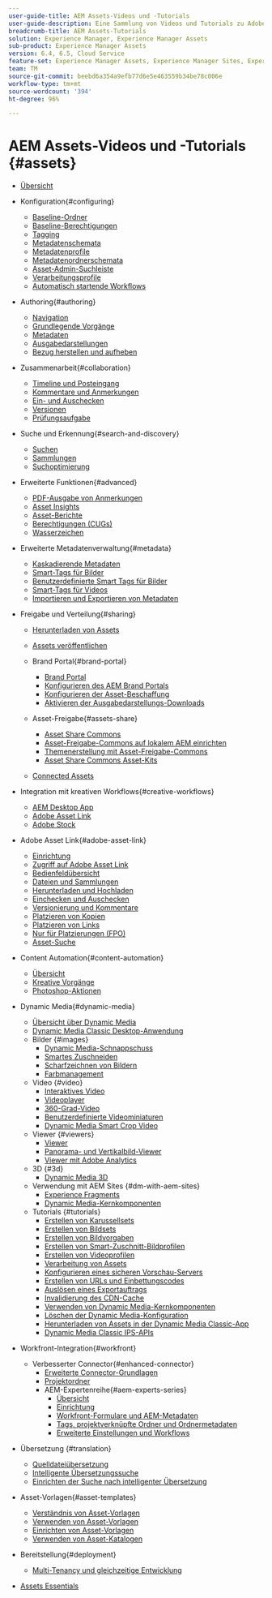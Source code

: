 ```yaml
---
user-guide-title: AEM Assets-Videos und -Tutorials
user-guide-description: Eine Sammlung von Videos und Tutorials zu Adobe Experience Manager Assets.
breadcrumb-title: AEM Assets-Tutorials
solution: Experience Manager, Experience Manager Assets
sub-product: Experience Manager Assets
version: 6.4, 6.5, Cloud Service
feature-set: Experience Manager Assets, Experience Manager Sites, Experience Manager
team: TM
source-git-commit: beebd6a354a9efb77d6e5e463559b34be78c006e
workflow-type: tm+mt
source-wordcount: '394'
ht-degree: 96%

---
```



# AEM Assets-Videos und -Tutorials {#assets}

+ [Übersicht](overview.md)

+ Konfiguration{#configuring}
   + [Baseline-Ordner](configuring/baseline-folders.md)
   + [Baseline-Berechtigungen](configuring/baseline-permissions.md)
   + [Tagging](configuring/tagging.md)
   + [Metadatenschemata](configuring/metadata-schemas.md)
   + [Metadatenprofile](configuring/metadata-profiles.md)
   + [Metadatenordnerschemata](configuring/metadata-folder-schemas.md)
   + [Asset-Admin-Suchleiste](configuring/assets-admin-search-rail.md)
   + [Verarbeitungsprofile](configuring/processing-profiles.md)
   + [Automatisch startende Workflows](configuring/auto-start-workflows.md)

+ Authoring{#authoring}
   + [Navigation](./authoring/navigation.md)
   + [Grundlegende Vorgänge](./authoring/basic-operations.md)
   + [Metadaten](./authoring/metadata.md)
   + [Ausgabedarstellungen](./authoring/renditions.md)
   + [Bezug herstellen und aufheben](./authoring/relate-unrelate.md)

+ Zusammenarbeit{#collaboration}
   + [Timeline und Posteingang](./collaboration/timeline-and-inbox.md)
   + [Kommentare und Anmerkungen](./collaboration/comments-and-annotations.md)
   + [Ein- und Auschecken](./collaboration/check-in-and-check-out.md)
   + [Versionen](./collaboration/versions.md)
   + [Prüfungsaufgabe](./collaboration/review-task.md)

+ Suche und Erkennung{#search-and-discovery}
   + [Suchen](./search-and-discovery/search.md)
   + [Sammlungen](./search-and-discovery/collections.md)
   + [Suchoptimierung](./search-and-discovery/search-boost.md)

+ Erweiterte Funktionen{#advanced}
   + [PDF-Ausgabe von Anmerkungen](./advanced/customizing-annotations-pdf-output.md)
   + [Asset Insights](./advanced/asset-insights-launch-tutorial.md)
   + [Asset-Berichte](./advanced/asset-reports.md)
   + [Berechtigungen (CUGs)](./advanced/closed-user-groups.md)
   + [Wasserzeichen](./advanced/watermarks.md)

+ Erweiterte Metadatenverwaltung{#metadata}
   + [Kaskadierende Metadaten](metadata/cascade-metadata-feature-video-use.md)
   + [Smart-Tags für Bilder](metadata/image-smart-tags.md)
   + [Benutzerdefinierte Smart Tags für Bilder](metadata/custom-smart-tags.md)
   + [Smart-Tags für Videos](metadata/video-smart-tags.md)
   + [Importieren und Exportieren von Metadaten](metadata/metadata-import-export.md)

+ Freigabe und Verteilung{#sharing}
   + [Herunterladen von Assets](./sharing/download.md)
   + [Assets veröffentlichen](./sharing/publish.md)

   + Brand Portal{#brand-portal}
      + [Brand Portal](./sharing/brand-portal.md)
      + [Konfigurieren des AEM Brand Portals](brand-portal/configure.md)
      + [Konfigurieren der Asset-Beschaffung](brand-portal/configure-asset-sourcing.md)
      + [Aktivieren der Ausgabedarstellungs-Downloads](brand-portal/enable-renditions-download.md)
   + Asset-Freigabe{#assets-share}
      + [Asset Share Commons](./sharing/asset-share-commons-user-experience-feature-video-understand.md)
      + [Asset-Freigabe-Commons auf lokalem AEM einrichten](./sharing/asset-share-commons-technical-video-setup.md)
      + [Themenerstellung mit Asset-Freigabe-Commons](./sharing/asset-share-commons-feature-video-theming.md)
      + [Asset Share Commons Asset-Kits](./sharing/asset-share/asset-share-commons-asset-kits.md)
   + [Connected Assets](./sharing/connected-assets.md)


+ Integration mit kreativen Workflows{#creative-workflows}
   + [AEM Desktop App](./creative-workflows/aem-desktop-app.md)
   + [Adobe Asset Link](./creative-workflows/adobe-asset-link.md)
   + [Adobe Stock](./creative-workflows/adobe-stock.md)

+ Adobe Asset Link{#adobe-asset-link}
   + [Einrichtung](./adobe-asset-link/setup.md)
   + [Zugriff auf Adobe Asset Link](./adobe-asset-link/launch-adobe-asset-link.md)
   + [Bedienfeldübersicht](./adobe-asset-link/panel-overview.md)
   + [Dateien und Sammlungen](./adobe-asset-link/files-and-collections.md)
   + [Herunterladen und Hochladen](./adobe-asset-link/download-and-upload.md)
   + [Einchecken und Auschecken](./adobe-asset-link/check-in-check-out.md)
   + [Versionierung und Kommentare](./adobe-asset-link/file-versioning-and-comments.md)
   + [Platzieren von Kopien](./adobe-asset-link/place-copy.md)
   + [Platzieren von Links](./adobe-asset-link/place-linked.md)
   + [Nur für Platzierungen (FPO)](./adobe-asset-link/for-placement-only.md)
   + [Asset-Suche](./adobe-asset-link/asset-search.md)

+ Content Automation{#content-automation}
   + [Übersicht](./content-automation/overview.md)
   + [Kreative Vorgänge](./content-automation/creative-operations.md)
   + [Photoshop-Aktionen](./content-automation/photoshop-actions.md)

+ Dynamic Media{#dynamic-media}
   + [Übersicht über Dynamic Media](dynamic-media/dynamic-media-overview-feature-video-use.md)
   + [Dynamic Media Classic Desktop-Anwendung](dynamic-media/dynamic-media-classic-desktop-application.md)
   + Bilder {#images}
      + [Dynamic Media-Schnappschuss](dynamic-media/dynamic-media-snapshot.md)
      + [Smartes Zuschneiden](dynamic-media/smart-crop-feature-video-use.md)
      + [Scharfzeichnen von Bildern](dynamic-media/dynamic-media-image-sharpening-feature-video-use.md)
      + [Farbmanagement](dynamic-media/dynamic-media-color-management-technical-video-setup.md)
   + Video {#video}
      + [Interaktives Video](dynamic-media/dynamic-media-interactive-video-feature-video-use.md)
      + [Videoplayer](dynamic-media/dynamic-media-video-player-feature-video-use.md)
      + [360-Grad-Video](dynamic-media/dynamic-media-360-video-custom-thumbnail-feature-video-use.md)
      + [Benutzerdefinierte Videominiaturen](dynamic-media/dynamic-media-video-thumbnails-feature-video-use.md)
      + [Dynamic Media Smart Crop Video](dynamic-media/dynamic-media-smart-crop-video.md)
   + Viewer {#viewers}
      + [Viewer](dynamic-media/dynamic-media-viewer-feature-video-understand.md)
      + [Panorama- und Vertikalbild-Viewer](dynamic-media/panorama-vertical-image-viewer-feature-video-use.md)
      + [Viewer mit Adobe Analytics](dynamic-media/dynamic-media-viewer-extension-use.md)
   + 3D {#3d}
      + [Dynamic Media 3D](dynamic-media/dynamic-media-3d-feature-video.md)
   + Verwendung mit AEM Sites {#dm-with-aem-sites}
      + [Experience Fragments ](dynamic-media/dynamic-media-experience-fragments-feature-video-use.md)
      + [Dynamic Media-Kernkomponenten](dynamic-media/dynamic-media-core-components.md)
   + Tutorials {#tutorials}
      + [Erstellen von Karussellsets](dynamic-media/tutorials/creating-different-kinds-of-sets-with-aem-dynamic-media-carousel-sets.md)
      + [Erstellen von Bildsets](dynamic-media/tutorials/creating-different-kinds-of-sets-with-aem-dynamic-media-image-sets.md)
      + [Erstellen von Bildvorgaben](dynamic-media/tutorials/creating-image-presets.md)
      + [Erstellen von Smart-Zuschnitt-Bildprofilen](dynamic-media/tutorials/creating-image-profile-smart-crop.md)
      + [Erstellen von Videoprofilen](dynamic-media/tutorials/creating-video-profile-to-process-videos-in-dynamic-media.md)
      + [Verarbeitung von Assets](dynamic-media/tutorials/how-to-run-dam-update-asset-workflow-on-an-asset-with-dynamic-media-enabled.md)
      + [Konfigurieren eines sicheren Vorschau-Servers](dynamic-media/tutorials/adding-test-image-server-details-in-dynamic-media-for-secure-preview.md)
      + [Erstellen von URLs und Einbettungscodes](dynamic-media/tutorials/how-to-generate-public-url-or-embed-code-for-an-asset.md)
      + [Auslösen eines Exportauftrags](dynamic-media/tutorials/how-to-trigger-export-job-in-dynamic-media-during-submit-job-operation-parameter.md)
      + [Invalidierung des CDN-Cache](dynamic-media/tutorials/invalidating-the-cdn-cache-by-way-of-dynamic-media.md)
      + [Verwenden von Dynamic Media-Kernkomponenten](dynamic-media/tutorials/using-dm-components-on-site-page.md)
      + [Löschen der Dynamic Media-Konfiguration](dynamic-media/tutorials/deleting-dynamic-media-configuration.md)
      + [Herunterladen von Assets in der Dynamic Media Classic-App](dynamic-media/tutorials/how-to-download-asset-in-dynamic-media-classic-app.md)
      + [Dynamic Media Classic IPS-APIs](dynamic-media/tutorials/introduction-to-dynamic-media-classic-ips-api.md)


+ Workfront-Integration{#workfront}
   + Verbesserter Connector{#enhanced-connector}
      + [Erweiterte Connector-Grundlagen](./workfront/enhanced-connector/basics.md)
      + [Projektordner](./workfront/enhanced-connector/project-folders.md)
      + AEM-Expertenreihe{#aem-experts-series}
         + [Übersicht](./workfront/enhanced-connector/aem-experts-series/overview.md)
         + [Einrichtung](./workfront/enhanced-connector/aem-experts-series/setup.md)
         + [Workfront-Formulare und AEM-Metadaten](./workfront/enhanced-connector/aem-experts-series/custom-forms.md)
         + [Tags, projektverknüpfte Ordner und Ordnermetadaten](./workfront/enhanced-connector/aem-experts-series/aem-tags-project-linked-folders-and-folder-metadata.md)
         + [Erweiterte Einstellungen und Workflows](./workfront/enhanced-connector/aem-experts-series/advanced-settings-and-workflows.md)

+ Übersetzung {#translation}
   + [Quelldateiübersetzung](translation/source-file-translation-feature-video-use.md)
   + [Intelligente Übersetzungssuche](translation/smart-translation-search-feature-video-use.md)
   + [Einrichten der Suche nach intelligenter Übersetzung](translation/smart-translation-search-technical-video-setup.md)

+ Asset-Vorlagen{#asset-templates}
   + [Verständnis von Asset-Vorlagen](asset-templates/asset-templates-tutorial-understand.md)
   + [Verwenden von Asset-Vorlagen](asset-templates/asset-templates-feature-video-use.md)
   + [Einrichten von Asset-Vorlagen](asset-templates/asset-templates-technical-video-setup.md)
   + [Verwenden von Asset-Katalogen](asset-templates/asset-catalog-template-feature-video-use.md)

+ Bereitstellung{#deployment}
   + [Multi-Tenancy und gleichzeitige Entwicklung](deployment/multitenancy-concurrent-article-understand.md)

+ [Assets Essentials](https://experienceleague.adobe.com/docs/experience-manager-learn/assets-essentials/overview.html?lang=de)
